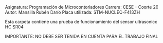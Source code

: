 Asignatura: Programación de Microcontorladores 
Carrera: CESE - Coorte 20 
Autor: Mansilla Rubén Darío
Placa utilizada: STM-NUCLEO-F413ZH

Esta carpeta contiene una prueba de funcionamiento del sensor ultrasonico
HC SR04

IMPORTANTE: NO DEBE SER TENIDA EN CUENTA PARA EL TRABAJO FINAL
